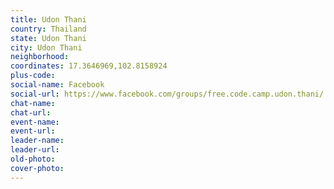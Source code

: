 ```yaml
---
title: Udon Thani
country: Thailand
state: Udon Thani
city: Udon Thani
neighborhood: 
coordinates: 17.3646969,102.8158924
plus-code:
social-name: Facebook
social-url: https://www.facebook.com/groups/free.code.camp.udon.thani/
chat-name:
chat-url:
event-name:
event-url:
leader-name:
leader-url:
old-photo: 
cover-photo:
---
```

